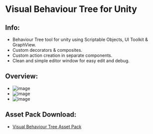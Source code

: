 # Visual Behaviour Tree for Unity
## Info:
 - Behaviour Tree tool for unity using Scriptable Objects, UI Toolkit & GraphView.
 - Custom decorators & composites.
 - Custom action creation in separate components.
 - Clean and simple editor window for easy edit and debug.
## Overview:
 - ![image](https://github.com/ChoiBeomgyuItBoy/VisualBehaviourTree/assets/113314204/90071680-d25e-4779-ba60-fe2aa2451b0c)
 - ![image](https://github.com/ChoiBeomgyuItBoy/VisualBehaviourTree/assets/113314204/25625de8-9aca-41fb-8cf9-47f5f1187904)
 - ![image](https://github.com/ChoiBeomgyuItBoy/VisualBehaviourTree/assets/113314204/d45125b6-2295-4c66-baac-56493663452a)


## Asset Pack Download:
 - [Visual Behaviour Tree Asset Pack](https://drive.google.com/file/d/18CmXhqvRNrvXQTF7Oka9kzp_UXMc1BW2/view?usp=sharing)
